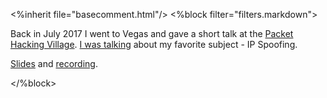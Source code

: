 <%inherit file="basecomment.html"/>
<%block filter="filters.markdown">

Back in July 2017 I went to Vegas and gave a short talk at the
[Packet Hacking Village](https://www.defcon.org/html/defcon-25/dc-25-villages.html). [I
was talking](https://www.wallofsheep.com/pages/dc25#mmajkowski) about my favorite subject - IP Spoofing.

[Slides](https://speakerdeck.com/majek04/ip-spoofing-defcon) and [recording](https://www.youtube.com/watch?v=9edSBCEY_Fw).

</%block>


